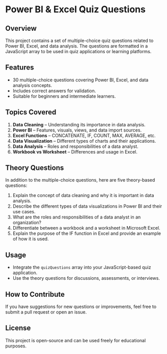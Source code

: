 # Power BI & Excel Quiz Questions

## Overview

This project contains a set of multiple-choice quiz questions related to Power BI, Excel, and data analysis. The questions are formatted in a JavaScript array to be used in quiz applications or learning platforms.

## Features

- 30 multiple-choice questions covering Power BI, Excel, and data analysis concepts.
- Includes correct answers for validation.
- Suitable for beginners and intermediate learners.

## Topics Covered

1. **Data Cleaning** – Understanding its importance in data analysis.
2. **Power BI** – Features, visuals, views, and data import sources.
3. **Excel Functions** – CONCATENATE, IF, COUNT, MAX, AVERAGE, etc.
4. **Data Visualization** – Different types of charts and their applications.
5. **Data Analysis** – Roles and responsibilities of a data analyst.
6. **Workbook vs Worksheet** – Differences and usage in Excel.

## Theory Questions

In addition to the multiple-choice questions, here are five theory-based questions:

1. Explain the concept of data cleaning and why it is important in data analysis.
2. Describe the different types of data visualizations in Power BI and their use cases.
3. What are the roles and responsibilities of a data analyst in an organization?
4. Differentiate between a workbook and a worksheet in Microsoft Excel.
5. Explain the purpose of the IF function in Excel and provide an example of how it is used.

## Usage

- Integrate the `quizQuestions` array into your JavaScript-based quiz application.
- Use the theory questions for discussions, assessments, or interviews.

## How to Contribute

If you have suggestions for new questions or improvements, feel free to submit a pull request or open an issue.

## License

This project is open-source and can be used freely for educational purposes.
